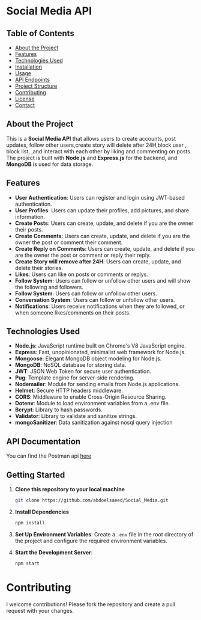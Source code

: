 # Social Media API

## Table of Contents
- [About the Project](#about-the-project)
- [Features](#features)
- [Technologies Used](#technologies-used)
- [Installation](#installation)
- [Usage](#usage)
- [API Endpoints](#api-endpoints)
- [Project Structure](#project-structure)
- [Contributing](#contributing)
- [License](#license)
- [Contact](#contact)

## About the Project

This is a **Social Media API** that allows users to create accounts, post updates, follow other users,create story will delete after 24H,block user ,                                                                                         block list, ,and interact with each other by liking and commenting on posts. The project is built with **Node.js** and **Express.js** for the backend, and **MongoDB** is used for data storage.

## Features

- **User Authentication**: Users can register and login using JWT-based authentication.
- **User Profiles**: Users can update their profiles, add pictures, and share information.
- **Create Posts**: Users can create, update, and delete if you are the owner their posts.
- **Create Comments**: Users can create, update, and delete if you are the owner the post or comment their comment.
- **Create Reply on Comments**: Users can create, update, and delete if you are the owner the post or comment or reply their reply.
- **Create Story will remove after 24H**: Users can create, update, and delete their stories.
- **Likes**: Users can like  on posts or comments or replys.
- **Follow System**: Users can follow or unfollow other users and will show the following and followers.
- **Follow System**: Users can follow or unfollow other users.
- **Conversation System**: Users can follow or unfollow other users.
- **Notifications**: Users receive notifications when they are followed, or when someone likes/comments on their posts.

## Technologies Used

- **Node.js**: JavaScript runtime built on Chrome's V8 JavaScript engine.
- **Express**: Fast, unopinionated, minimalist web framework for Node.js.
- **Mongoose**: Elegant MongoDB object modeling for Node.js.
- **MongoDB**: NoSQL database for storing data.
- **JWT**: JSON Web Token for secure user authentication.
- **Pug**: Template engine for server-side rendering.
- **Nodemailer**: Module for sending emails from Node.js applications.
- **Helmet**: Secure HTTP headers middleware.
- **CORS**: Middleware to enable Cross-Origin Resource Sharing.
- **Dotenv**: Module to load environment variables from a .env file.
- **Bcrypt**: Library to hash passwords.
- **Validator**: Library to validate and sanitize strings.
- **mongoSanitizer**: Data sanitization against nosql query injection

## API Documentation
You can find the Postman api [here](https://documenter.getpostman.com/view/32765959/2sAXqzWdmR)

## Getting Started
1. **Clone this repository to your local machine**
    ```sh
    git clone https://github.com/abdoelsaeed/Social_Media.git
    ```

2. **Install Dependencies**
    ```sh
    npm install
    ```

3. **Set Up Environment Variables**:
    Create a `.env` file in the root directory of the project and configure the required environment variables.

4. **Start the Development Server**:
    ```sh
    npm start
    ```
# Contributing
I welcome contributions! Please fork the repository and create a pull request with your changes.